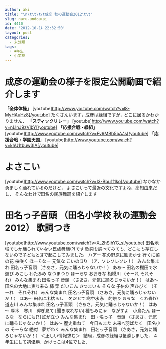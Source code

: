 ```yaml
---
author: aki
title: "\n\t\t\t\t成彦 秋の運動会2012\t\t"
slug: naru-undoukai
id: 4410
date: '2012-10-14 22:32:50'
layout: post
categories:
  - 未分類
tags:
  - 4年生
  - 小学校
---
```


# 成彦の運動会の様子を限定公開動画で紹介します

**「全体体操」** [youtube]http://www.youtube.com/watch?v=I8-MyHAuHz8[/youtube] たくさんいます，成彦は緑組ですが，どこに居るかわかりません． **「スティックリレー」** [youtube]http://www.youtube.com/watch?v=nLInJ9zVIbY[/youtube] **「応援合戦・緑組」** [youtube]http://www.youtube.com/watch?v=Fv6MBb5bAAs[/youtube] **「応援合戦・学園天国」** [youtube]http://www.youtube.com/watch?v=khU1tbuw3IA[/youtube]

# よさこい

[youtube]http://www.youtube.com/watch?v=l3-Bbu1f1ko[/youtube] なかなか勇ましく踊れているのだけど， よさこいって最近の文化ですよね，高知由来だし． そんなわけで田名の民族舞踊を紹介します  

# 田名っ子音頭 （田名小学校 秋の運動会2012） 歌詞つき

[youtube]http://www.youtube.com/watch?v=X_2hSihYG_s[/youtube] 田名地域でしか踊られていない民族舞踊(?)です 歌詞を調べてみても、どこにも存在しないので子どもと耳で起こしてみました。 ハアー 花の野原に風まかせ 行くに菜の花 桜咲く ほーらなー 元気な こいのぼり （ア，ソレソレソレ！） みんな集まれ 田名っ子音頭 （さあさ，元気に踊ろじゃないか！） ああ～ 田名の棚田で水遊び みこし わたあめ なつまつり ほーらな おおきな 相模川 （そーれ それそれ） みんな集まれ 田名っ子 音頭 （さあさ，元気に踊ろじゃないか！） はあ～ 田名の大地に実り来る 柿 栗 だいこん さつまいも そらな 子供の 声ひびく （そーれ　それそれ） みんな集まれ 田名っ子音頭 （さあさ，元気に踊ろじゃないか！） はあ～ 田名に木枯らし　冬だとて 寒中水泳　的祭り ほらな　くれ春(?)　道志川 みんな集まれ 田名っ子音頭 （さあさ，元気に踊ろじゃないか！） はあ～ 厚木　寒川　仰ぎ見て [聞き取れない] 種もみにゃ　ながすよ　小鳥たん ほーらな　ならにも[?] 虹が立つ みんな集まれ　田・名っ子　音頭 （さあさ，元気に踊ろじゃないか！） はあ～ 歴史重ねて　今日もまた 未来へ羽ばたく　田名小の そーらな 絶対　夢がわく みんな集まれ　田名っ子音頭 （さあさ，元気に踊ろじゃないか！） ＜正しい情報求む＞   結局，成彦の緑組は優勝しました． 4年生にして初優勝．かけっこは4位でした．
